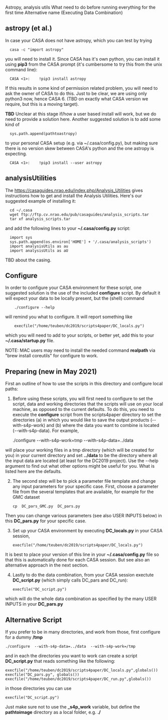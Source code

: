 Astropy, analysis utils
What need to do before running everything for the first time
Alternative name (Executing Data Combination)




## astropy  (et al.)

In case your CASA does not have astropy, which you can test by trying

      casa -c "import astropy"
	  
	  
you will need to install it.  Since CASA has it's own python, you can
install it using **pip3** from the CASA prompt (it's cumbersome to
try this from the unix command line):

	  CASA <1>:    !pip3 install astropy

If this results in some kind of permission related problem, you will need to
ask the owner of CASA to do this. Just to be clear, we are using only python3 now,
hence CASA 6. (TBD on exactly what CASA version we require, but this is a moving
target).

**TBD** Unclear at this stage if/how a user based install will work, but
we do need to provide a solution here. Another suggested solution is to add
some kind of

      sys.path.append(pathtoastropy) 
	  
to your personal CASA setup (e.g. via ~/.casa/config.py), but making sure there
is no version skew between CASA's python and the one astropy is expecting.

      CASA <1>:    !pip3 install --user astropy

## analysisUtilities

The https://casaguides.nrao.edu/index.php/Analysis_Utilities gives instructions
how to get and install the Analysis Utilities.  Here's our suggested example of 
installing it:

      cd ~/.casa
	  wget ftp://ftp.cv.nrao.edu/pub/casaguides/analysis_scripts.tar
	  tar xf analysis_scripts.tar
	  
and add the following lines to your **~/.casa/config.py** script:

      import sys
	  sys.path.append(os.environ['HOME'] + '/.casa/analysis_scripts')
	  import analysisUtils as au
	  import analysisUtils as aU
	  
TBD about the casing.





## Configure

In order to configure your CASA environment for these script, one
suggested solution is the use of the included **configure** script. By
default it will expect your data to be locally present, but the
(shell) command

        ./configure --help

will remind you what to configure.  It will report something like

        execfile("/home/teuben/dc2019/scripts4paper/DC_locals.py")

which you will need to add to your scripts, or better yet, add this to
your **~/.casa/startup.py** file.

NOTE:  MAC users may need to install the needed command **realpath** 
via "brew install coreutils" for configure to work.










## Preparing (new in May 2021)

First an outline of how to use the scripts in this directory and configure local paths:

1) Before using these scripts, you will first need to configure to set the script, data and working directories
that the scripts will use on your local machine, as opposed to the current defaults.
To do this, you need to execute the **configure** script from the scripts4paper directory to set the directories (a) in which you would like to save the output products (--with-s4p-work) and (b) where the data you want to combine is located (--with-s4p-data). For example,

      ./configure  --with-s4p-work=tmp  --with-s4p-data=../data

will place your working files in a tmp directory (which will be created for you) in your current directory and set **../data** to be the
directory where all the input data are located (at least for the DC2019 project). Use the --help argument to find out
what other options might be useful for you. What is listed here are the defaults.

2) The second step will be to pick a parameter file template and change any input parameters for your specific case. First, choose a parameter file from the several templates that are available, for example for the GMC dataset

       cp  DC_pars_GMC.py  DC_pars.py
	   
Then you can change various parameters (see also USER INPUTS below)  in this **DC_pars.py** for your specific case.

3) Set up your CASA environment by executing **DC_locals.py** in your CASA session,

       execfile("/home/teuben/dc2019/scripts4paper/DC_locals.py")

It is best to place your version of this line in your **~/.casa/config.py** file so that this is
automatically done for each CASA session. But see also an alternative approach in the next section.

4) Lastly to do the data combination, from your CASA session exectute **DC_script.py** (which simply calls DC_pars and DC_run):

       execfile("DC_script.py")

which will do the whole data combination as specified by the many USER INPUTS in your **DC_pars.py**



## Alternative Script

If you prefer to be in many directories, and work from those, first configure for a dummy **/tmp** 

	./configure  --with-s4p-data=../data  --with-s4p-work=/tmp
	
and in each the directories you want to work can create a script
**DC_script.py** that reads something like the following:

	execfile("/home/teuben/dc2019/scripts4paper/DC_locals.py",globals())
	execfile("DC_pars.py", globals()) 
	execfile("/home/teuben/dc2019/scripts4paper/DC_run.py",globals())
	
in those directories you can use

	execfile("DC_script.py")
	
Just make sure not to use the **_s4p_work** variable, but define the **pathtoimage** directory as a local folder, e.g. **./**	
